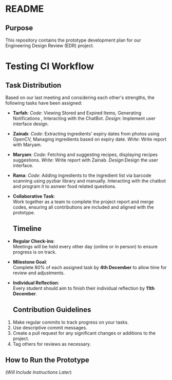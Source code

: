 # README

## Purpose  
This repository contains the prototype development plan for our Engineering Design Review (EDR) project.

# Testing CI Workflow

## Task Distribution  
Based on our last meeting and considering each other's strengths, the following tasks have been assigned:

- **Tarfah**: *Code*: Viewing Stored and Expired Items, Generating Notifications , Interacting with the ChatBot. *Design*: Implement user interface design. 
- **Zainab**: *Code*: Extracting ingredients' expiry dates from photos using OpenCV, Managing ingredients based on expiry date. *Write*: Write report with Maryam.
- **Maryam**: *Code*: Fetching and suggesting recipes, displaying recipes suggestions. *Write*: Write report with Zainab. *Design*:Design the user interface.  
- **Rama**:   *Code*: Adding ingredients to the ingredient list via barcode scanning using pyzbar library and manually. Interacting with the chatbot and program it to asnwer food related questions.

- **Collaborative Task**:  
  Work together as a team to complete the project report and merge codes, ensuring all contributions are included and aligned with the prototype.

  ## Timeline  

- **Regular Check-ins**:  
  Meetings will be held every other day (online or in person) to ensure progress is on track.

- **Milestone Goal**:  
  Complete 80% of each assigned task by **4th December** to allow time for review and adjustments.

- **Individual Reflection**:  
  Every student should aim to finish their individual reflection by **11th December**.

  ## Contribution Guidelines  
1. Make regular commits to track progress on your tasks.  
2. Use descriptive commit messages.  
3. Create a pull request for any significant changes or additions to the project.  
4. Tag others for reviews as necessary.

## How to Run the Prototype  
(*Will Include Instructions Later*)
